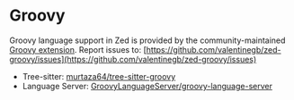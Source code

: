 # Groovy

Groovy language support in Zed is provided by the community-maintained [Groovy extension](https://github.com/valentinegb/zed-groovy).
Report issues to: [https://github.com/valentinegb/zed-groovy/issues](https://github.com/valentinegb/zed-groovy/issues)

- Tree-sitter: [murtaza64/tree-sitter-groovy](https://github.com/murtaza64/tree-sitter-groovy)
- Language Server: [GroovyLanguageServer/groovy-language-server](https://github.com/GroovyLanguageServer/groovy-language-server)

